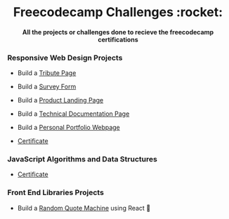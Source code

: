 <h1 align='center'>Freecodecamp Challenges :rocket:</h1>
<h4 align ='center'>All the projects or challenges done to recieve the freecodecamp certifications</h4>


### Responsive Web Design Projects

* Build a [Tribute Page](https://codepen.io/Mishra121/pen/xxwYMyG)

* Build a [Survey Form](https://codepen.io/Mishra121/pen/NWGymMR)

* Build a [Product Landing Page](https://codepen.io/Mishra121/pen/oNjERKY) 

* Build a [Technical Documentation Page](https://codepen.io/Mishra121/pen/wvKmLjQ) 

* Build a [Personal Portfolio Webpage](https://codepen.io/Mishra121/pen/GRpxVdb)

* [Certificate](https://www.freecodecamp.org/certification/mishra121/responsive-web-design)


### JavaScript Algorithms and Data Structures 

* [Certificate](https://www.freecodecamp.org/certification/mishra121/javascript-algorithms-and-data-structures)


### Front End Libraries Projects

* Build a [Random Quote Machine](https://codepen.io/Mishra121/full/jOqKadZ) using React :dizzy: